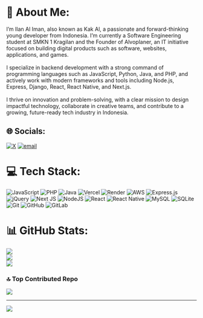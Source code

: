 # 💫 About Me:
I’m Ilan Al Iman, also known as Kak Al, a passionate and forward-thinking young developer from Indonesia. I’m currently a Software Engineering student at SMKN 1 Kragilan and the Founder of Alvoplaner, an IT initiative focused on building digital products such as software, websites, applications, and games.<br><br>I specialize in backend development with a strong command of programming languages such as JavaScript, Python, Java, and PHP, and actively work with modern frameworks and tools including Node.js, Express, Django, React, React Native, and Next.js.<br><br>I thrive on innovation and problem-solving, with a clear mission to design impactful technology, collaborate in creative teams, and contribute to a growing, future-ready tech industry in Indonesia.<br>


## 🌐 Socials:
[![X](https://img.shields.io/badge/X-black.svg?logo=X&logoColor=white)](https://x.com/https://x.com/Aibyilannn) [![email](https://img.shields.io/badge/Email-D14836?logo=gmail&logoColor=white)](mailto:Aihomestudio680@gmail.com) 

# 💻 Tech Stack:
![JavaScript](https://img.shields.io/badge/javascript-%23323330.svg?style=flat-square&logo=javascript&logoColor=%23F7DF1E) ![PHP](https://img.shields.io/badge/php-%23777BB4.svg?style=flat-square&logo=php&logoColor=white) ![Java](https://img.shields.io/badge/java-%23ED8B00.svg?style=flat-square&logo=openjdk&logoColor=white) ![Vercel](https://img.shields.io/badge/vercel-%23000000.svg?style=flat-square&logo=vercel&logoColor=white) ![Render](https://img.shields.io/badge/Render-%46E3B7.svg?style=flat-square&logo=render&logoColor=white) ![AWS](https://img.shields.io/badge/AWS-%23FF9900.svg?style=flat-square&logo=amazon-aws&logoColor=white) ![Express.js](https://img.shields.io/badge/express.js-%23404d59.svg?style=flat-square&logo=express&logoColor=%2361DAFB) ![jQuery](https://img.shields.io/badge/jquery-%230769AD.svg?style=flat-square&logo=jquery&logoColor=white) ![Next JS](https://img.shields.io/badge/Next-black?style=flat-square&logo=next.js&logoColor=white) ![NodeJS](https://img.shields.io/badge/node.js-6DA55F?style=flat-square&logo=node.js&logoColor=white) ![React](https://img.shields.io/badge/react-%2320232a.svg?style=flat-square&logo=react&logoColor=%2361DAFB) ![React Native](https://img.shields.io/badge/react_native-%2320232a.svg?style=flat-square&logo=react&logoColor=%2361DAFB) ![MySQL](https://img.shields.io/badge/mysql-4479A1.svg?style=flat-square&logo=mysql&logoColor=white) ![SQLite](https://img.shields.io/badge/sqlite-%2307405e.svg?style=flat-square&logo=sqlite&logoColor=white) ![Git](https://img.shields.io/badge/git-%23F05033.svg?style=flat-square&logo=git&logoColor=white) ![GitHub](https://img.shields.io/badge/github-%23121011.svg?style=flat-square&logo=github&logoColor=white) ![GitLab](https://img.shields.io/badge/gitlab-%23181717.svg?style=flat-square&logo=gitlab&logoColor=white)
# 📊 GitHub Stats:
![](https://github-readme-stats.vercel.app/api?username=AibyIlannn&theme=one_dark_pro&hide_border=false&include_all_commits=false&count_private=false)<br/>
![](https://nirzak-streak-stats.vercel.app/?user=AibyIlannn&theme=one_dark_pro&hide_border=false)<br/>
![](https://github-readme-stats.vercel.app/api/top-langs/?username=AibyIlannn&theme=one_dark_pro&hide_border=false&include_all_commits=false&count_private=false&layout=compact)

### 🔝 Top Contributed Repo
![](https://github-contributor-stats.vercel.app/api?username=AibyIlannn&limit=5&theme=blue_navy&combine_all_yearly_contributions=true)

---
[![](https://visitcount.itsvg.in/api?id=AibyIlannn&icon=4&color=6)](https://visitcount.itsvg.in)

<!-- Proudly created with GPRM ( https://gprm.itsvg.in ) -->

